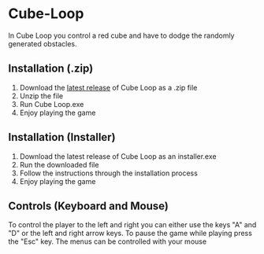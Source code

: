 # Cube-Loop
In Cube Loop you control a red cube and have to dodge the randomly generated obstacles.

Installation (.zip)
-------------------
1. Download the [latest release](https://github.com/RubixDev/Cube-Loop/releases) of Cube Loop as a .zip file
2. Unzip the file
3. Run Cube Loop.exe
4. Enjoy playing the game

Installation (Installer)
------------------------
1. Download the latest release of Cube Loop as an installer.exe
2. Run the downloaded file
3. Follow the instructions through the installation process
4. Enjoy playing the game

Controls (Keyboard and Mouse)
-----------------------------
To control the player to the left and right you can either use the keys "A" and "D" or the left and right arrow keys.
To pause the game while playing press the "Esc" key.
The menus can be controlled with your mouse
